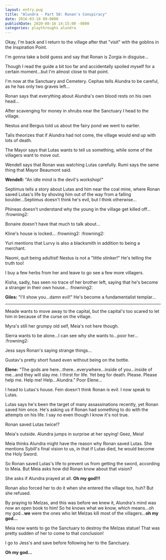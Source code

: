 ```yaml
---
layout: entry.pug
title: "Alundra - Part 58: Ronan's Conspiracy"
date: 2016-03-10 09-0800
publishDate: 2020-08-16 14:15:00 -0800
categories: playthroughs alundra
---
```


Okay, I'm back and I return to the village after that "visit" with the goblins in the Inspiration Point.

I'm gonna take a bold guess and say that Ronan is Zorgia in disguise...

Though I read the guide a bit too far and accidentally spoiled myself for a certain moment...but I'm almost close to that point.

I'm now at the Sanctuary and Cemetery. Cephas tells Alundra to be careful, as he has only two graves left...

Ronan says that everything about Alundra's own blood rests on his own head...

After scavenging for money in shrubs near the Sanctuary I head to the village.

Nestus and Bergus told us about the fairy pond we went to earlier.

Talis theorizes that if Alundra had not come, the village would end up with lots of death.

The Mayor says that Lutas wants to tell us something, while some of the villagers want to move out.

Wendell says that Ronan was watching Lutas carefully. Rumi says the same thing that Mayor Beaumont said.

**Wendell:** "An idle mind is the devil's workshop!"

Septimus tells a story about Lutas and him near the coal mine, where Ronan saved Lutas's life by shoving him out of the way from a falling boulder...Septimus doesn't think he's evil, but I think otherwise...

Phineas doesn't understand why the young in the village get killed off... :frowning2:

Bonaire doesn't have that much to talk about...

Kline's house is locked... :frowning2: :frowning2:

Yuri mentions that Lurvy is also a blacksmith in addition to being a merchant.

Naomi, quit being adultist! Nestus is not a "little stinker!" He's telling the truth too!

I buy a few herbs from her and leave to go see a few more villagers.

Kisha, sadly, has seen no trace of her brother left, saying that he's become a stranger in their own house... :frowning2:

**Giles:** "I'll show you...damn evil!" He's become a fundamentalist templar...

<a name="2"></a>

---

Meade wants to move away to the capital, but the capital's too scared to let him in because of the curse on the village.

Myra's still her grumpy old self, Meia's not here though.

Sierra wants to be alone...I can see why she wants to...poor her... :frowning2:

Jess says Ronan's saying strange things...

Gustav's pretty short fused even without being on the bottle.

**Elene:** "The gods are here...there...everywhere...inside of you...inside of me...and they will slay me. I thirst for life. Yet beg for death. Please. Please help me. Help me! Help...Alundra." Poor Elene...

I head to Lutas's house. Fein doesn't think Ronan is evil. I now speak to Lutas.

Lutas says he's been the target of many assassinations recently, yet Ronan saved him once. He's asking us if Ronan had something to do with the attempts on his life. I say no even though I know it's not true.

Ronan saved Lutas twice!?

Meia's outside. Alundra jumps in surprise at her spying! Geez, Meia!

Meia thinks Alundra might have the reason why Ronan saved Lutas. She mentions Sybill's final vision to us, in that if Lutas died, he would become the Holy Sword.

So Ronan saved Lutas's life to prevent us from getting the sword, according to Meia. But Meia asks how did Ronan know about that vision?

She asks if Alundra prayed at all. **Oh my god!!!**

Ronan also forced her to do it when she entered the village too, huh? But she refused.

By praying to Melzas, and this was before we knew it, Alundra's mind was now an open book to him! So he knows what we know, which means...oh my god...**we** were the ones who let Melzas kill most of the villagers...**oh my god...**

Meia now wants to go the Sanctuary to destroy the Melzas statue! That was pretty sudden of her to come to that conclusion!

I go to Jess's and save before following her to the Sanctuary.

**Oh my god...**
